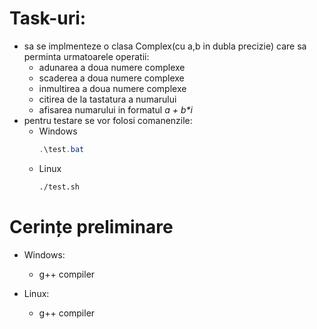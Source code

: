 # Task-uri:

- sa se implmenteze o clasa Complex(cu a,b in dubla precizie) care sa perminta urmatoarele operatii:
  - adunarea a doua numere complexe
  - scaderea a doua numere complexe
  - inmultirea a doua numere complexe
  - citirea de la tastatura a numarului
  - afisarea numarului in formatul _a + b\*i_
- pentru testare se vor folosi comanenzile:
  - Windows
    ```powershell
    .\test.bat
    ```
  - Linux
    ```bash
    ./test.sh
    ```
# Cerințe preliminare
  - Windows:
    - g++ compiler
    
  - Linux:
    - g++ compiler
